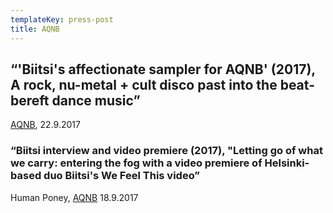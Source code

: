 ```yaml
---
templateKey: press-post
title: AQNB
---
```

 ## “'Biitsi's affectionate sampler for AQNB' (2017), A rock, nu-metal + cult disco past into the beat-bereft dance music”
  [AQNB](https://www.aqnb.com/2017/09/22/a-rock-nu-metal-cult-disco-past-into-the-beat-bereft-dance-music-biitsis-affectionate-sampler-for-aqnb/), 22.9.2017

### “Biitsi interview and video premiere (2017), "Letting go of what we carry: entering the fog with a video premiere of Helsinki-based duo Biitsi's We Feel This video”

  Human Poney, [AQNB](https://www.aqnb.com/2017/09/18/letting-go-of-what-we-carry-entering-the-fog-in-video-premiere-of-biitsis-we-feel-this/) 18.9.2017